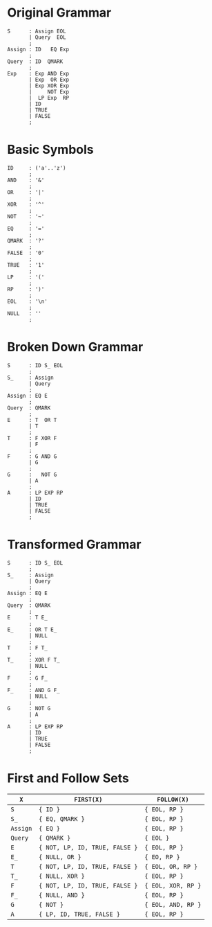 # Original Grammar

```antlr
S      : Assign EOL
       | Query  EOL
       ;
Assign : ID   EQ Exp
       ;
Query  : ID  QMARK
       ;
Exp    : Exp AND Exp
       | Exp  OR Exp
       | Exp XOR Exp
       |     NOT Exp
       |  LP Exp  RP 
       | ID
       | TRUE
       | FALSE
       ;
```

# Basic Symbols

```antlr
ID     : ('a'..'z')
       ;
AND    : '&'
       ;
OR     : '|'
       ;
XOR    : '^'
       ;
NOT    : '~'
       ;
EQ     : '='
       ;
QMARK  : '?'
       ;
FALSE  : '0'
       ;
TRUE   : '1'
       ;
LP     : '('
       ;
RP     : ')'
       ;
EOL    : '\n'
       ;
NULL   : ''
       ;
```

# Broken Down Grammar

```antlr
S      : ID S_ EOL
       ;
S_     : Assign
       | Query
       ;
Assign : EQ E
       ;
Query  : QMARK
       ;
E      : T  OR T
       | T
       ;
T      : F XOR F
       | F
       ;
F      : G AND G
       | G
       ;
G      :   NOT G
       | A
       ;
A      : LP EXP RP
       | ID
       | TRUE
       | FALSE
       ;
```


# Transformed Grammar

```antlr
S      : ID S_ EOL
       ;
S_     : Assign
       | Query
       ;
Assign : EQ E
       ;
Query  : QMARK
       ;
E      : T E_
       ;
E_     : OR T E_
       | NULL
       ;
T      : F T_
       ;
T_     : XOR F T_
       | NULL
       ;
F      : G F_
       ;
F_     : AND G F_
       | NULL
       ;
G      : NOT G
       | A
       ;
A      : LP EXP RP
       | ID
       | TRUE
       | FALSE
       ;
```

# First and Follow Sets

|  `X`     | `FIRST(X)`                        | `FOLLOW(X)`                  |
|----------|-----------------------------------|------------------------------|
| `S`      | `{ ID }`                          | `{ EOL, RP }`                |
| `S_`     | `{ EQ, QMARK }`                   | `{ EOL, RP }`                |
| `Assign` | `{ EQ }`                          | `{ EOL, RP }`                |
| `Query`  | `{ QMARK }`                       | `{ EOL }`                    |
| `E`      | `{ NOT, LP, ID, TRUE, FALSE }`    | `{ EOL, RP }`                |
| `E_`     | `{ NULL, OR }`                    | `{ EO, RP }`                 |
| `T`      | `{ NOT, LP, ID, TRUE, FALSE }`    | `{ EOL, OR, RP }`            |
| `T_`     | `{ NULL, XOR }`                   | `{ EOL, RP }`                |
| `F`      | `{ NOT, LP, ID, TRUE, FALSE }`    | `{ EOL, XOR, RP }`           |
| `F_`     | `{ NULL, AND }`                   | `{ EOL, RP }`                |
| `G`      | `{ NOT }`                         | `{ EOL, AND, RP }`           |
| `A`      | `{ LP, ID, TRUE, FALSE }`         | `{ EOL, RP }`                |
